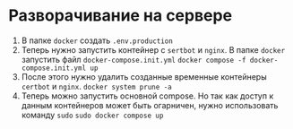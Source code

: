 # Разворачивание на сервере

1. В папке `docker` создать `.env.production`
2. Теперь нужно запустить контейнер с `sertbot` и `nginx`. В папке `docker` запустить файл `docker-compose.init.yml`
   `docker compose -f docker-compose.init.yml up`
3. После этого нужно удалить созданные временные контейнеры `certbot` и `nginx`.
   `docker system prune -a`
4. Теперь можно запустить основной compose. Но так как доступ к данным контейнеров может быть огарничен, нужно использовать команду `sudo`
   `sudo docker compose up`
